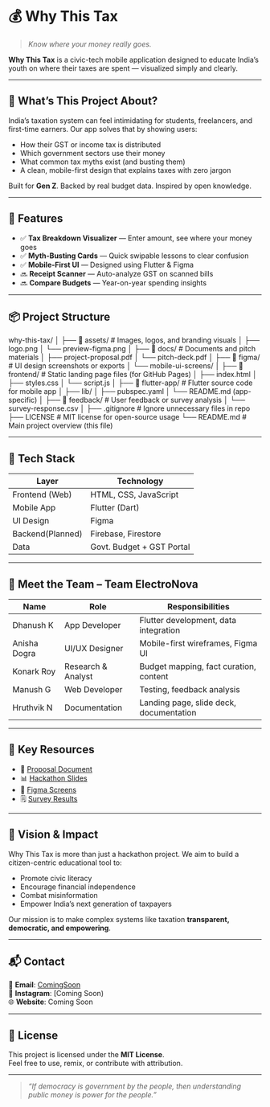 # 💰 Why This Tax  
> _Know where your money really goes._

**Why This Tax** is a civic-tech mobile application designed to educate India’s youth on where their taxes are spent — visualized simply and clearly.

---

## 🧠 What’s This Project About?

India’s taxation system can feel intimidating for students, freelancers, and first-time earners. Our app solves that by showing users:

- How their GST or income tax is distributed
- Which government sectors use their money
- What common tax myths exist (and busting them)
- A clean, mobile-first design that explains taxes with zero jargon

Built for **Gen Z**. Backed by real budget data. Inspired by open knowledge.

---

## 🚀 Features

- ✅ **Tax Breakdown Visualizer** — Enter amount, see where your money goes  
- ✅ **Myth-Busting Cards** — Quick swipable lessons to clear confusion  
- ✅ **Mobile-First UI** — Designed using Flutter & Figma  
- 🔜 **Receipt Scanner** — Auto-analyze GST on scanned bills  
- 🔜 **Compare Budgets** — Year-on-year spending insights

---

## 📦 Project Structure

why-this-tax/
│
├── 📁 assets/                  # Images, logos, and branding visuals
│   ├── logo.png
│   └── preview-figma.png
│
├── 📁 docs/                    # Documents and pitch materials
│   ├── project-proposal.pdf
│   └── pitch-deck.pdf
│
├── 📁 figma/                   # UI design screenshots or exports
│   └── mobile-ui-screens/
│
├── 📁 frontend/                # Static landing page files (for GitHub Pages)
│   ├── index.html
│   ├── styles.css
│   └── script.js
│
├── 📁 flutter-app/             # Flutter source code for mobile app
│   ├── lib/
│   ├── pubspec.yaml
│   └── README.md (app-specific)
│
├── 📁 feedback/                # User feedback or survey analysis
│   └── survey-response.csv
│
├── .gitignore                  # Ignore unnecessary files in repo
├── LICENSE                     # MIT license for open-source usage
└── README.md                   # Main project overview (this file)


---

## 🧩 Tech Stack

| Layer           | Technology               |
|-----------------|--------------------------|
| Frontend (Web)  | HTML, CSS, JavaScript    |
| Mobile App      | Flutter (Dart)           |
| UI Design       | Figma                    |
| Backend(Planned)| Firebase, Firestore      |
| Data            | Govt. Budget + GST Portal|

---

## 👥 Meet the Team – Team ElectroNova

| Name          | Role               | Responsibilities                           |
|---------------|--------------------|--------------------------------------------|
| Dhanush K     | App Developer      | Flutter development, data integration      |
| Anisha Dogra  | UI/UX Designer     | Mobile-first wireframes, Figma UI          |
| Konark Roy    | Research & Analyst | Budget mapping, fact curation, content     |
| Manush G      | Web Developer      | Testing, feedback analysis                 |
| Hruthvik N    | Documentation      | Landing page, slide deck, documentation    |

---

## 📂 Key Resources

- 📝 [Proposal Document](docs/project-proposal.pdf)
- 📊 [Hackathon Slides](docs/pitch-deck.pdf)
- 🎨 [Figma Screens](updating)
- 🗒️ [Survey Results](updating)

---

## 🧠 Vision & Impact

Why This Tax is more than just a hackathon project. We aim to build a citizen-centric educational tool to:
- Promote civic literacy
- Encourage financial independence
- Combat misinformation
- Empower India’s next generation of taxpayers

Our mission is to make complex systems like taxation **transparent, democratic, and empowering**.

---

## 📬 Contact

📩 **Email**: [ComingSoon](mailto:)  
📱 **Instagram**: [Coming Soon)  
🌐 **Website**: Coming Soon

---

## 📜 License

This project is licensed under the **MIT License**.  
Feel free to use, remix, or contribute with attribution.

---

> _“If democracy is government by the people, then understanding public money is power for the people.”_
